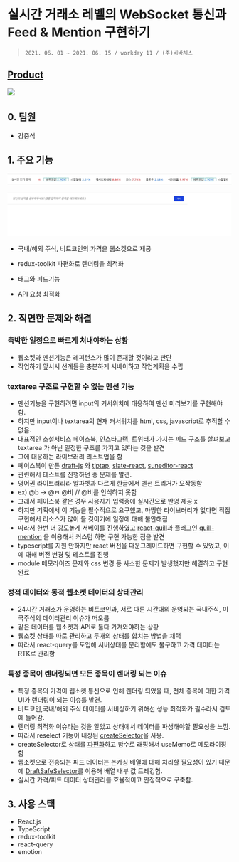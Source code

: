 # 실시간 거래소 레벨의 WebSocket 통신과 Feed & Mention 구현하기

> `2021. 06. 01 ~ 2021. 06. 15 / workday 11 / (주)비바체스`

## [Product](https://antville.kr/)

![](src/images/product.gif)

## 0. 팀원

- 강중석

## 1. 주요 기능

![](src/images/websocket.gif)

![](src/images/mention.gif)

- 국내/해외 주식, 비트코인의 가격을 웹소켓으로 제공

- redux-toolkit 파편화로 렌더링을 최적화

- 태그와 피드기능

- API 요청 최적화

## 2. 직면한 문제와 해결

### 촉박한 일정으로 빠르게 쳐내야하는 상황

- 웹소켓과 멘션기능은 레퍼런스가 많이 존재할 것이라고 판단
- 작업하기 앞서서 선례들을 충분하게 서베이하고 작업계획을 수립

### textarea 구조로 구현할 수 없는 멘션 기능

- 멘션기능을 구현하려면 input의 커서위치에 대응하여 멘션 미리보기를 구현해야 함.
- 하지만 input이나 textarea의 현재 커서위치를 html, css, javascript로 추적할 수 없음.
- 대표적인 소셜서비스 페이스북, 인스타그램, 트위터가 가지는 피드 구조를 살펴보고 textarea 가 아닌 일정한 구조를 가지고 있다는 것을 발견
- 그에 대응하는 라이브러리 리스트업을 함
- 페이스북이 만든 [draft-js](https://draftjs.org/docs/getting-started) 와 [tiptap](https://tiptap.dev/), [slate-react](https://docs.slatejs.org/libraries/slate-react), [suneditor-react](http://suneditor.com/sample/index.html)
- 관련해서 테스트를 진행하던 중 문제를 발견.
- 영어권 라이브러리라 알파벳과 다르게 한글에서 멘션 트리거가 오작동함
- ex) @b -> @ㅂ @비 // @비를 인식하지 못함
- 그래서 페이스북 같은 경우 사용자가 입력중에 실시간으로 반영 제공 x
- 하지만 기획에서 이 기능을 필수적으로 요구했고, 마땅한 라이브러리가 없다면 직접 구현해서 리소스가 많이 들 것이기에 일정에 대해 불안해짐
- 따라서 한번 더 강도높게 서베이를 진행하였고 [react-quill](https://github.com/zenoamaro/react-quill)과 플러그인 [quill-mention](https://github.com/quill-mention/quill-mention) 을 이용해서 커스텀 하면 구현 가능한 점을 발견
- typescript를 지원 안하지만 react 버전을 다운그레이드하면 구현할 수 있었고, 이에 대해 버전 변경 및 테스트를 진행
- module 메모라이즈 문제와 css 변경 등 사소한 문제가 발생했지만 해결하고 구현 완료

### 정적 데이터와 동적 웹소켓 데이터의 상태관리

- 24시간 거래소가 운영하는 비트코인과, 서로 다른 시간대의 운영되는 국내주식, 미국주식의 데이터관리 이슈가 떠오름
- 같은 데이터를 웹소켓과 API로 둘다 가져와야하는 상황
- 웹소켓 상태를 따로 관리하고 두개의 상태를 합치는 방법을 채택
- 따라서 react-query를 도입해 서버상태를 분리함에도 불구하고 가격 데이터는 RTK로 관리함

### 특정 종목이 렌더링되면 모든 종목이 렌더링 되는 이슈

- 특정 종목의 가격이 웹소켓 통신으로 인해 렌더링 되었을 때, 전체 종목에 대한 가격 UI가 렌더링이 되는 이슈를 발견.
- 비트코인,국내/해외 주식 데이터를 서비싱하기 위해선 성능 최적화가 필수라서 검토에 들어감.
- 렌더링 최적화 이슈라는 것을 알았고 상태에서 데이터를 파생해야할 필요성을 느낌.
- 따라서 reselect 기능이 내장된 [createSelector](https://redux-toolkit.js.org/api/createSelector)을 사용.
- createSelector로 상태를 [파편화](https://blog.isquaredsoftware.com/2017/12/idiomatic-redux-using-reselect-selectors/)하고 함수로 래핑해서 useMemo로 메모라이징함
- 웹소켓으로 전송되는 피드 데이터는 논캐싱 배열에 대해 처리할 필요성이 있기 때문에 [DraftSafeSelector](https://redux-toolkit.js.org/api/createSelector)를 이용해 배열 내부 값 트레킹함.
- 실시간 가격/피드 데이터 상태관리를 효율적이고 안정적으로 구축함.

## 3. 사용 스택

- React.js
- TypeScript
- redux-toolkit
- react-query
- emotion
